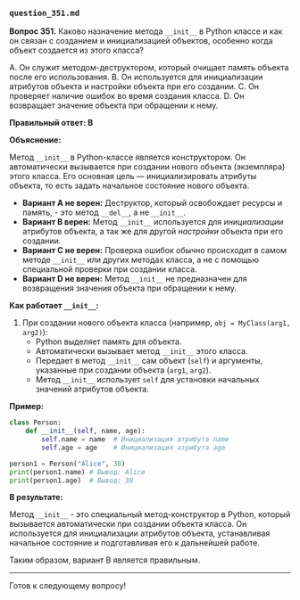 ### `question_351.md`

**Вопрос 351.** Каково назначение метода `__init__` в Python классе и как он связан с созданием и инициализацией объектов, особенно когда объект создается из этого класса?

A. Он служит методом-деструктором, который очищает память объекта после его использования.
B. Он используется для инициализации атрибутов объекта и настройки объекта при его создании.
C. Он проверяет наличие ошибок во время создания класса.
D. Он возвращает значение объекта при обращении к нему.

**Правильный ответ: B**

**Объяснение:**

Метод `__init__` в Python-классе является конструктором. Он автоматически вызывается при создании нового объекта (экземпляра) этого класса. Его основная цель — инициализировать атрибуты объекта, то есть задать начальное состояние нового объекта.

*   **Вариант A не верен:** Деструктор, который освобождает ресурсы и память, - это метод `__del__`, а не `__init__`.
*   **Вариант B верен:** Метод `__init__` используется для *инициализации* атрибутов объекта, а так же для другой *настройки* объекта при его создании.
*   **Вариант C не верен:** Проверка ошибок обычно происходит в самом методе `__init__` или других методах класса, а не с помощью специальной проверки при создании класса.
*   **Вариант D не верен:**  Метод `__init__` не предназначен для возвращения значения объекта при обращении к нему.

**Как работает `__init__`:**

1.  При создании нового объекта класса (например, `obj = MyClass(arg1, arg2)`):
    *   Python выделяет память для объекта.
    *   Автоматически вызывает метод `__init__` этого класса.
    *   Передает в метод `__init__` сам объект (`self`) и аргументы, указанные при создании объекта (`arg1`, `arg2`).
    *   Метод `__init__` использует `self` для установки начальных значений атрибутов объекта.

**Пример:**

```python
class Person:
    def __init__(self, name, age):
        self.name = name  # Инициализация атрибута name
        self.age = age    # Инициализация атрибута age

person1 = Person("Alice", 30)
print(person1.name) # Вывод: Alice
print(person1.age)  # Вывод: 30

```

**В результате:**

Метод `__init__` - это специальный метод-конструктор в Python, который вызывается автоматически при создании объекта класса. Он используется для инициализации атрибутов объекта, устанавливая начальное состояние и подготавливая его к дальнейшей работе.

Таким образом, вариант B является правильным.

---

Готов к следующему вопросу!
